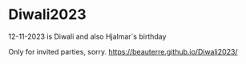 # Diwali2023
12-11-2023 is Diwali and also Hjalmar´s birthday

Only for invited parties, sorry.
 https://beauterre.github.io/Diwali2023/
